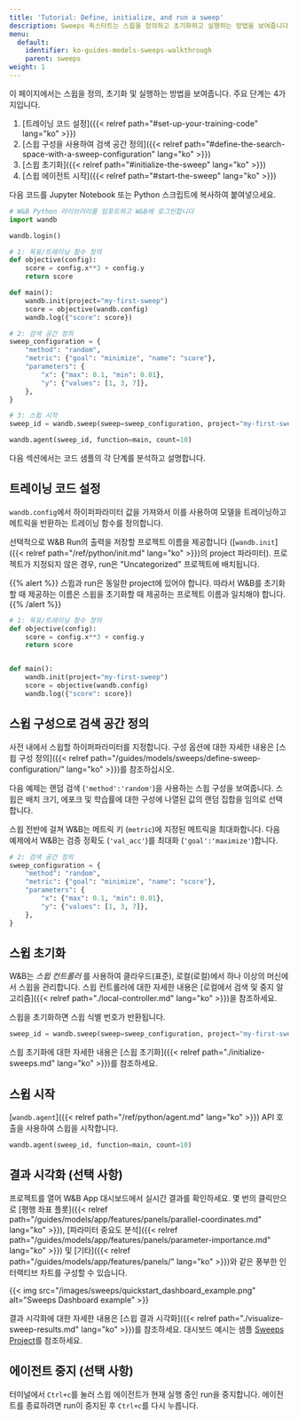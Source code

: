```yaml
---
title: 'Tutorial: Define, initialize, and run a sweep'
description: Sweeps 퀵스타트는 스윕을 정의하고 초기화하고 실행하는 방법을 보여줍니다. 여기에는 네 가지 주요 단계가 있습니다.
menu:
  default:
    identifier: ko-guides-models-sweeps-walkthrough
    parent: sweeps
weight: 1
---
```


이 페이지에서는 스윕을 정의, 초기화 및 실행하는 방법을 보여줍니다. 주요 단계는 4가지입니다.

1. [트레이닝 코드 설정]({{< relref path="#set-up-your-training-code" lang="ko" >}})
2. [스윕 구성을 사용하여 검색 공간 정의]({{< relref path="#define-the-search-space-with-a-sweep-configuration" lang="ko" >}})
3. [스윕 초기화]({{< relref path="#initialize-the-sweep" lang="ko" >}})
4. [스윕 에이전트 시작]({{< relref path="#start-the-sweep" lang="ko" >}})

다음 코드를 Jupyter Notebook 또는 Python 스크립트에 복사하여 붙여넣으세요.

```python
# W&B Python 라이브러리를 임포트하고 W&B에 로그인합니다
import wandb

wandb.login()

# 1: 목표/트레이닝 함수 정의
def objective(config):
    score = config.x**3 + config.y
    return score

def main():
    wandb.init(project="my-first-sweep")
    score = objective(wandb.config)
    wandb.log({"score": score})

# 2: 검색 공간 정의
sweep_configuration = {
    "method": "random",
    "metric": {"goal": "minimize", "name": "score"},
    "parameters": {
        "x": {"max": 0.1, "min": 0.01},
        "y": {"values": [1, 3, 7]},
    },
}

# 3: 스윕 시작
sweep_id = wandb.sweep(sweep=sweep_configuration, project="my-first-sweep")

wandb.agent(sweep_id, function=main, count=10)
```

다음 섹션에서는 코드 샘플의 각 단계를 분석하고 설명합니다.

## 트레이닝 코드 설정
`wandb.config`에서 하이퍼파라미터 값을 가져와서 이를 사용하여 모델을 트레이닝하고 메트릭을 반환하는 트레이닝 함수를 정의합니다.

선택적으로 W&B Run의 출력을 저장할 프로젝트 이름을 제공합니다 ([`wandb.init`]({{< relref path="/ref/python/init.md" lang="ko" >}})의 project 파라미터). 프로젝트가 지정되지 않은 경우, run은 "Uncategorized" 프로젝트에 배치됩니다.

{{% alert %}}
스윕과 run은 동일한 project에 있어야 합니다. 따라서 W&B를 초기화할 때 제공하는 이름은 스윕을 초기화할 때 제공하는 프로젝트 이름과 일치해야 합니다.
{{% /alert %}}

```python
# 1: 목표/트레이닝 함수 정의
def objective(config):
    score = config.x**3 + config.y
    return score


def main():
    wandb.init(project="my-first-sweep")
    score = objective(wandb.config)
    wandb.log({"score": score})
```

## 스윕 구성으로 검색 공간 정의
사전 내에서 스윕할 하이퍼파라미터를 지정합니다. 구성 옵션에 대한 자세한 내용은 [스윕 구성 정의]({{< relref path="/guides/models/sweeps/define-sweep-configuration/" lang="ko" >}})를 참조하십시오.

다음 예제는 랜덤 검색 (`'method':'random'`)을 사용하는 스윕 구성을 보여줍니다. 스윕은 배치 크기, 에포크 및 학습률에 대한 구성에 나열된 값의 랜덤 집합을 임의로 선택합니다.

스윕 전반에 걸쳐 W&B는 메트릭 키 (`metric`)에 지정된 메트릭을 최대화합니다. 다음 예제에서 W&B는 검증 정확도 (`'val_acc'`)를 최대화 (`'goal':'maximize'`)합니다.

```python
# 2: 검색 공간 정의
sweep_configuration = {
    "method": "random",
    "metric": {"goal": "minimize", "name": "score"},
    "parameters": {
        "x": {"max": 0.1, "min": 0.01},
        "y": {"values": [1, 3, 7]},
    },
}
```

## 스윕 초기화

W&B는 _스윕 컨트롤러_ 를 사용하여 클라우드(표준), 로컬(로컬)에서 하나 이상의 머신에서 스윕을 관리합니다. 스윕 컨트롤러에 대한 자세한 내용은 [로컬에서 검색 및 중지 알고리즘]({{< relref path="./local-controller.md" lang="ko" >}})을 참조하세요.

스윕을 초기화하면 스윕 식별 번호가 반환됩니다.

```python
sweep_id = wandb.sweep(sweep=sweep_configuration, project="my-first-sweep")
```

스윕 초기화에 대한 자세한 내용은 [스윕 초기화]({{< relref path="./initialize-sweeps.md" lang="ko" >}})를 참조하세요.

## 스윕 시작

[`wandb.agent`]({{< relref path="/ref/python/agent.md" lang="ko" >}}) API 호출을 사용하여 스윕을 시작합니다.

```python
wandb.agent(sweep_id, function=main, count=10)
```

## 결과 시각화 (선택 사항)

프로젝트를 열어 W&B App 대시보드에서 실시간 결과를 확인하세요. 몇 번의 클릭만으로 [평행 좌표 플롯]({{< relref path="/guides/models/app/features/panels/parallel-coordinates.md" lang="ko" >}}), [파라미터 중요도 분석]({{< relref path="/guides/models/app/features/panels/parameter-importance.md" lang="ko" >}}) 및 [기타]({{< relref path="/guides/models/app/features/panels/" lang="ko" >}})와 같은 풍부한 인터랙티브 차트를 구성할 수 있습니다.

{{< img src="/images/sweeps/quickstart_dashboard_example.png" alt="Sweeps Dashboard example" >}}

결과 시각화에 대한 자세한 내용은 [스윕 결과 시각화]({{< relref path="./visualize-sweep-results.md" lang="ko" >}})를 참조하세요. 대시보드 예시는 샘플 [Sweeps Project](https://wandb.ai/anmolmann/pytorch-cnn-fashion/sweeps/pmqye6u3)를 참조하세요.

## 에이전트 중지 (선택 사항)

터미널에서 `Ctrl+c`를 눌러 스윕 에이전트가 현재 실행 중인 run을 중지합니다. 에이전트를 종료하려면 run이 중지된 후 `Ctrl+c`를 다시 누릅니다.
